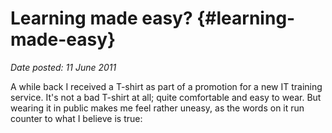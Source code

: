 # Learning made easy? {#learning-made-easy}

_Date posted: 11 June 2011_

A while back I received a T-shirt as part of a promotion for a new IT training service. It's not a bad T-shirt at all; quite comfortable and easy to wear. But wearing it in public makes me feel rather uneasy, as the words on it run counter to what I believe is true:

>